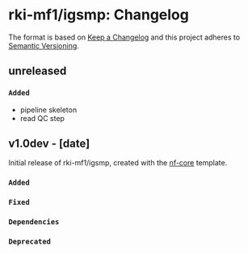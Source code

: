 # rki-mf1/igsmp: Changelog

The format is based on [Keep a Changelog](https://keepachangelog.com/en/1.0.0/)
and this project adheres to [Semantic Versioning](https://semver.org/spec/v2.0.0.html).

## unreleased

### `Added`

- pipeline skeleton
- read QC step

## v1.0dev - [date]

Initial release of rki-mf1/igsmp, created with the [nf-core](https://nf-co.re/) template.

### `Added`

### `Fixed`

### `Dependencies`

### `Deprecated`
